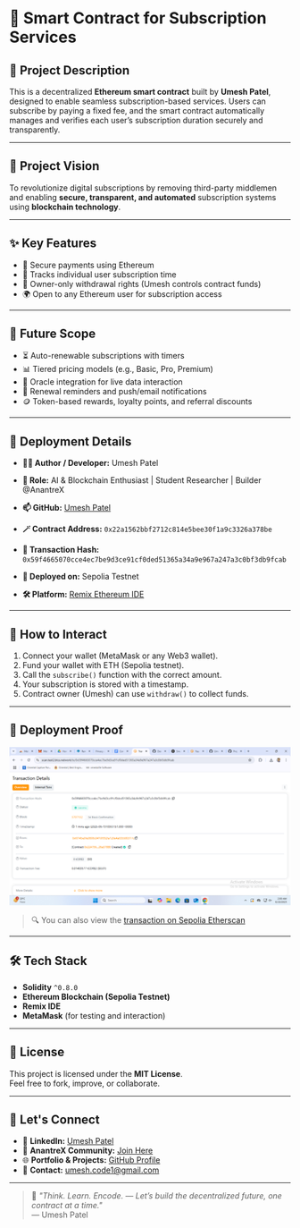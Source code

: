# 💼 Smart Contract for Subscription Services

## 📜 Project Description

This is a decentralized **Ethereum smart contract** built by **Umesh Patel**, designed to enable seamless subscription-based services. Users can subscribe by paying a fixed fee, and the smart contract automatically manages and verifies each user’s subscription duration securely and transparently.

---

## 🚀 Project Vision

To revolutionize digital subscriptions by removing third-party middlemen and enabling **secure, transparent, and automated** subscription systems using **blockchain technology**.

---

## ✨ Key Features

- 🔐 Secure payments using Ethereum
- 📆 Tracks individual user subscription time
- 👑 Owner-only withdrawal rights (Umesh controls contract funds)
- 🌍 Open to any Ethereum user for subscription access

---

## 🔮 Future Scope

- ⏳ Auto-renewable subscriptions with timers
- 📊 Tiered pricing models (e.g., Basic, Pro, Premium)
- 🔗 Oracle integration for live data interaction
- 🔔 Renewal reminders and push/email notifications
- 🪙 Token-based rewards, loyalty points, and referral discounts

---

## 🧾 Deployment Details

- **👨‍💻 Author / Developer:** Umesh Patel  
- **🧠 Role:** AI & Blockchain Enthusiast | Student Researcher | Builder @AnantreX  
- **📫 GitHub:** [Umesh Patel](https://github.com/UmeshCode1)  

- **🪄 Contract Address:** `0x22a1562bbf2712c814e5bee30f1a9c3326a378be`
- **🔁 Transaction Hash:** `0x59f4665070cce4ec7be9d3ce91cf0ded51365a34a9e967a247a3c0bf3db9fcab`
- **🧪 Deployed on:** Sepolia Testnet  
- **🛠 Platform:** [Remix Ethereum IDE](https://remix.ethereum.org)

---

## 🧪 How to Interact

1. Connect your wallet (MetaMask or any Web3 wallet).
2. Fund your wallet with ETH (Sepolia testnet).
3. Call the `subscribe()` function with the correct amount.
4. Your subscription is stored with a timestamp.
5. Contract owner (Umesh) can use `withdraw()` to collect funds.

---

## 📸 Deployment Proof

![Transaction Screenshot](Screenshot%20(1).png)

> 🔍 You can also view the [transaction on Sepolia Etherscan](https://sepolia.etherscan.io/tx/0x59f4665070cce4ec7be9d3ce91cf0ded51365a34a9e967a247a3c0bf3db9fcab)

---

## 🛠 Tech Stack

- **Solidity** `^0.8.0`
- **Ethereum Blockchain (Sepolia Testnet)**
- **Remix IDE**
- **MetaMask** (for testing and interaction)

---

## 📘 License

This project is licensed under the **MIT License**.  
Feel free to fork, improve, or collaborate.

---

## 🤝 Let's Connect

- 🔗 **LinkedIn:** [Umesh Patel](https://www.linkedin.com/in/umesh-patel-5647b42a4)
- 🧠 **AnantreX Community:** [Join Here](https://chat.whatsapp.com/FjcQN6dyIotISFbxoizoom)
- 🌐 **Portfolio & Projects:** [GitHub Profile](https://github.com/UmeshCode1)
- 📧 **Contact:** umesh.code1@gmail.com

---

> 🚀 _"Think. Learn. Encode. — Let’s build the decentralized future, one contract at a time."_  
> — Umesh Patel
